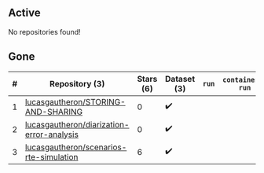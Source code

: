 ## Active
No repositories found!

## Gone
| # | Repository (3) | Stars (6) | Dataset (3) | `run` | `containers-run` |
| --- | --- | --- | --- | --- | --- |
| 1 | [lucasgautheron/STORING-AND-SHARING](https://github.com/lucasgautheron/STORING-AND-SHARING) | 0 | :heavy_check_mark: |  |  |
| 2 | [lucasgautheron/diarization-error-analysis](https://github.com/lucasgautheron/diarization-error-analysis) | 0 | :heavy_check_mark: |  |  |
| 3 | [lucasgautheron/scenarios-rte-simulation](https://github.com/lucasgautheron/scenarios-rte-simulation) | 6 | :heavy_check_mark: |  |  |
